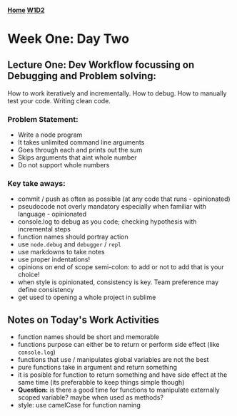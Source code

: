 #### [Home](index.md "Go Home")   [W1D2](notes.md "Week One Day Two")

# Week One: Day Two


## Lecture One: Dev Workflow focussing on Debugging and Problem solving:
How to work iteratively and incrementally. How to debug. How to manually test your code. Writing clean code.

### Problem Statement:
* Write a node program
* It takes unlimited command line arguments
* Goes through each and prints out the sum
* Skips arguments that aint whole number
* Do not support whole numbers

### Key take aways:
- commit / push as often as possible (at any code that runs - opinionated)
- pseudocode not overly mandatory especially when familiar with language - opinionated
- console.log to debug as you code; checking hypothesis with incremental steps
- function names should portray action
- use `node.debug` and `debugger` / `repl`
- use markdowns to take notes
- use proper indentations!
- opinions on end of scope semi-colon: to add or not to add that is your choice!
- when style is opinionated, consistency is key. Team preference may define consistency
- get used to opening a whole project in sublime


## Notes on Today's Work Activities
- function names should be short and memorable
- functions purpose can either be to return or perform side effect (like `console.log`)
- functions that use / manipulates global variables are not the best
- pure functions take in argument and return something
- it is posible for function to return something and have side effect at the same time (its preferabble to keep things simple though)
- **Question:** is there a good time for functions to manipulate externally scoped variable? maybe when used as methods?
- style: use camelCase for function naming
